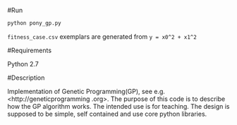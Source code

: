 #Run

```python
python pony_gp.py
```

`fitness_case.csv` exemplars are generated from `y = x0^2 + x1^2`

#Requirements

Python 2.7

#Description

Implementation of Genetic Programming(GP), see e.g. <http://geneticprogramming
.org>. The purpose of this code is to describe how the GP algorithm works. The 
intended use is for teaching.
The design is supposed to be simple, self contained and use core python
libraries.